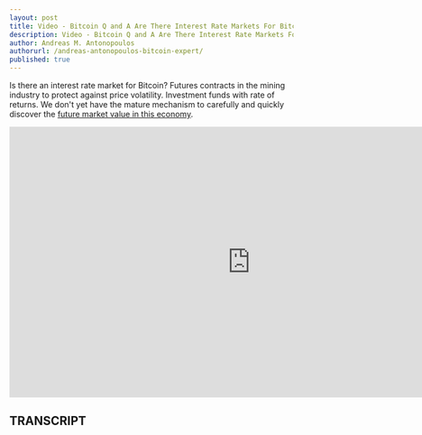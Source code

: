 ```yaml
---
layout: post
title: Video - Bitcoin Q and A Are There Interest Rate Markets For Bitcoin
description: Video - Bitcoin Q and A Are There Interest Rate Markets For Bitcoin
author: Andreas M. Antonopoulos
authorurl: /andreas-antonopoulos-bitcoin-expert/
published: true
---
```


<p>Is there an interest rate market for Bitcoin? Futures contracts in the mining industry to protect against price volatility. Investment funds with rate of returns. We don't yet have the mature mechanism to carefully and quickly discover the <a href="/dollars-to-bitcoin/">future market value in this economy</a>.</p>

<center><iframe width="854" height="480" src="https://www.youtube.com/embed/qJCOa2s6aoQ?list=PLPQwGV1aLnTsHvzevl9BAUlfsfwFfU7aP" frameborder="0" allowfullscreen></iframe></center>

<h2>TRANSCRIPT</h2>
